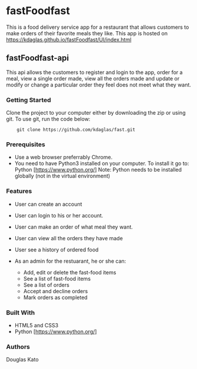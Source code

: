 # fastFoodfast

This is a food delivery service app for a restaurant that allows customers to make orders of their favorite meals they like.
This app is hosted on https://kdaglas.github.io/fastFoodfast/UI/index.html

## fastFoodfast-api

This api allows the customers to register and login to the app, order for a meal, view a single order made, view all the orders made and update or modify or change a particular order they feel does not meet what they want.

### Getting Started

Clone the project to your computer either by downloading the zip or using git.
To use git, run the code below:
```
    git clone https://github.com/kdaglas/fast.git
```

### Prerequisites

- Use a web browser preferrably Chrome.
- You need to have Python3 installed on your computer. To install it go to:
  Python [https://www.python.org/]
Note: Python needs to be installed globally (not in the virtual environment)

### Features

- User can create an account
- User can login to his or her account.
- User can make an order of what meal they want.
- User can view all the orders they have made
- User see a history of ordered food

- As an admin for the restuarant, he or she can:
    - Add, edit or delete the fast-food items
    - See a list of fast-food items
    - See a list of orders
    - Accept and decline orders
    - Mark orders as completed

### Built With

- HTML5 and CSS3
- Python [https://www.python.org/]

### Authors

Douglas Kato
